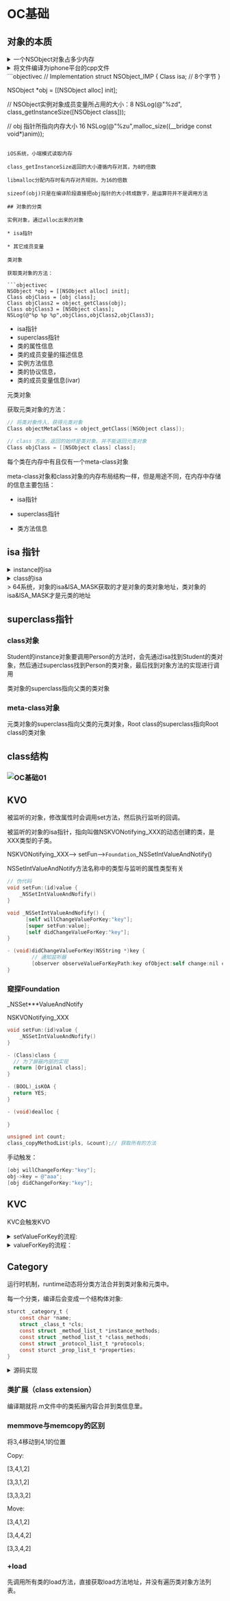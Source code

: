 # OC基础

## 对象的本质

<details><summary>一个NSObject对象占多少内存</summary>16字节</details>
<details><summary>将文件编译为iphone平台的cpp文件</summary>xcrun -sdk iphoneos clang -arch arm64 -rewrite-objc 文件名 -o 目标文件名.app</details>
```objectivec
// Implementation
struct NSObject_IMP {
	Class isa;    // 8个字节
}

NSObject *obj = [[NSObject alloc] init];
    
// NSObject实例对象成员变量所占用的大小：8
NSLog(@"%zd", class_getInstanceSize([NSObject class]));
    
// obj 指针所指向内存大小 16
NSLog(@"%zu",malloc_size((__bridge const void*)anim));
```

iOS系统，小端模式读取内存

class_getInstanceSize返回的大小遵循内存对其，为8的倍数

libmalloc分配内存时有内存对齐规则，为16的倍数

sizeof(obj)只是在编译阶段直接把obj指针的大小转成数字，是运算符并不是调用方法

## 对象的分类

实例对象，通过alloc出来的对象

* isa指针

* 其它成员变量

类对象

获取类对象的方法：

```objectivec
NSObject *obj = [[NSObject alloc] init];
Class objClass = [obj class];
Class objClass2 = object_getClass(obj);
Class objClass3 = [NSObject class];
NSLog(@"%p %p %p",objClass,objClass2,objClass3);
```

* isa指针
* superclass指针
* 类的属性信息
* 类的成员变量的描述信息
* 实例方法信息
* 类的协议信息，
* 类的成员变量信息(ivar)

元类对象

获取元类对象的方法：

```objectivec
// 将类对象传入，获得元类对象
Class objectMetaClass = object_getClass([NSObject class]);

// class 方法，返回的始终是类对象。并不能返回元类对象
Class objClass = [[NSObject class] class];
```

每个类在内存中有且仅有一个meta-class对象

meta-class对象和class对象的内存布局结构一样，但是用途不同，在内存中存储的信息主要包括：

* isa指针

* superclass指针

* 类方法信息

## isa 指针

<details><summary>instance的isa</summary>指向class，当调用对象方法时，通过instance的isa找到class，最后找到对象方法的实现进行调用
</details>

<details><summary>class的isa</summary>指向meta-class,当调用类方法时，通过class的isa找到meta-class，最后找到类方法的实现进行调用</details>
> 64系统，对象的isa&ISA_MASK获取的才是对象的类对象地址，类对象的isa&ISA_MASK才是元类的地址

## superclass指针

### class对象

Student的instance对象要调用Person的方法时，会先通过isa找到Student的类对象，然后通过superclass找到Person的类对象，最后找到对象方法的实现进行调用

类对象的superclass指向父类的类对象

### meta-class对象

元类对象的superclass指向父类的元类对象，Root class的superclass指向Root class的类对象

## class结构

### ![OC基础01](/img/OC基础01.png)

## KVO

被监听的对象，修改属性时会调用set方法，然后执行监听的回调。

被监听的对象的isa指针，指向叫做NSKVONotifying_XXX的动态创建的类，是XXX类型的子类。

NSKVONotifying_XXX--> setFun-->`Foundation`_NSSetIntValueAndNotify()

NSSetIntValueAndNotify方法名称中的类型与监听的属性类型有关

```objectivec
// 伪代码
void setFun:(id)value {
	_NSSetIntValueAndNofify()
}

void _NSSetIntValueAndNofify() {
	  [self willChangeValueForKey:"key"];
	  [super setFun:value];
	  [self didChangeValueForKey:"key"];
}

- (void)didChangeValueForKey(NSString *)key {
		// 通知监听器
		[observer observeValueForKeyPath:key ofObject:self change:nil context:nil];
}
```

### 窥探Foundation

_NSSet***ValueAndNotify

NSKVONotifying_XXX

```objectivec
void setFun:(id)value {
	_NSSetIntValueAndNofify()
}

- (Class)class {
  // 为了屏蔽内部的实现
  return [Original class];
}

- (BOOL)_isKOA {
  return YES;
}

- (void)dealloc {
  
}
```

```objectivec
unsigned int count;
class_copyMethodList(pls, &count);// 获取所有的方法
```

手动触发：
```objectivec
[obj willChangeForKey:"key"];
obj->key = @"aaa";
[obj didChangeForKey:"key"];
```

## KVC

KVC会触发KVO

<details><summary>setValueForKey的流程:</summary> setValue:forKey ===> setKey:/_setKey:如果没有两个set方法会执行以下方法，询问是否可以访问成员变量
+(BOOL)accessIntanceVariablesDirectly
return NO； 则会崩溃。
return YES；依次访问_key, _isKey, key, isKey
如果都访问不到，则崩溃抛出异常。
</details>

<details><summary>valueForKey的流程：</summary>按照getKey, key, isKey, _ key的顺序调用， 如果没这四个方法会执行以下方法，询问是否可以访问成员变量accessIntanceVariablesDirectly，returnNO则抛出异常。return YES，则依次访问_ key,  _isKey, key,  isKey
如果都访问不到，则崩溃抛出异常。</details>

## Category

运行时机制，runtime动态将分类方法合并到类对象和元类中。

每一个分类，编译后会变成一个结构体对象:

```objectivec
sturct _category_t {
	const char *name;
	struct _class_t *cls;
	const struct _method_list_t *instance_methods;
	const struct _method_list_t *class_methods;
	const struct _protocol_list_t *protocols;
	const sturct _prop_list_t *properties;
}
```

<details>
	<summary>源码实现</summary>  
运行时添加方法列表，在添加分类时，现将存放方法的数组重新分配大小，然后将之前的方法列表，通过memomove方法移动到末尾的位置，最后将新增的分类放在扩容后的数组的前面。最后编译的分类方法放在最前的位置
</details>

### 类扩展（class extension）

编译期就将.m文件中的类拓展内容合并到类信息里。

### memmove与memcopy的区别

将3,4移动到4,1的位置

Copy:

[3,4,1,2]

[3,3,1,2]

[3,3,3,2]

Move:

[3,4,1,2]

[3,4,4,2]

[3,3,4,2]

### +load

先调用所有类的load方法，直接获取load方法地址，并没有遍历类对象方法列表。

